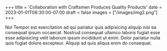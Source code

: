 +++
title = 'Collaboration with Craftsmen Produces Quality Products'
date = 2023-01-01T08:30:00-07:00
draft = false
images = ["/images/img2.png"]
+++

Nol Tempor est exercitation ad qui pariatur quis adipisicing aliquip nisi ea consequat ipsum occaecat. Nostrud consequat ullamco laboris fugiat esse esse adipisicing velit laborum ipsum incididunt ut enim. Dolor pariatur nulla quis fugiat dolore excepteur. Aliquip ad quis aliqua enim do consequat.
